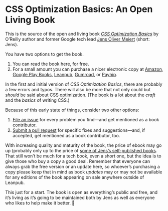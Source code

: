# CSS Optimization Basics: An Open Living Book

This is the source of the open and living book [_CSS Optimization Basics_](https://leanpub.com/css-optimization-basics) by O’Reilly author and former Google tech lead [Jens Oliver Meiert](https://meiert.com/en/) (short: Jens).

You have two options to get the book.

1. You can read the book here, for free.
2. For a small amount you can purchase a nicer electronic copy at [Amazon](https://www.amazon.com/dp/B07TVW1ZT8/?tag=j9t-21-20), [Google Play Books](https://play.google.com/store/books/details/Jens_Oliver_Meiert_CSS_Optimization_Basics?id=xgTfDwAAQBAJ), [Leanpub](https://leanpub.com/css-optimization-basics), [Gumroad](https://gumroad.com/l/YzeaH), or [Payhip](https://payhip.com/b/Bnie).

In the first and initial version of _CSS Optimization Basics_, there are probably a few errors and typos. There will also be more that not only could but _should_ be said about CSS optimization. (The book is a lot about the _craft_ and the _basics_ of writing CSS.)

Because of this early state of things, consider two other options:

1. [File an issue](https://github.com/j9t/css-optimization-basics/issues/new) for every problem you find—and get mentioned as a book contributor.
2. [Submit a pull request](https://github.com/j9t/css-optimization-basics/pulls) for specific fixes and suggestions—and, if accepted, get mentioned as a book contributor, too.

With increasing quality and maturity of the book, the price of ebook may go up (probably only up to the price of [some of Jens’s self-published books](https://www.goodreads.com/author/list/13623828.Jens_Oliver_Meiert). That still won’t be much for a tech book, even a short one, but the idea is to give those who buy a copy a good deal. Remember that everyone can always grab the free version or an update here, so whoever’s purchasing a copy please keep that in mind as book _updates_ may or may not be available for any editions of the book appearing on sale anywhere outside of Leanpub.

This just for a start. The book is open as everything’s public and free, and it’s living as it’s going to be maintained both by Jens as well as everyone who likes to help make it better. 🥂